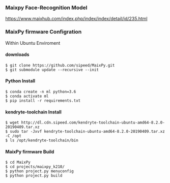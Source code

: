 ### Maixpy Face-Recognition Model

https://www.maixhub.com/index.php/index/index/detail/id/235.html


### MaixPy firmware Configration

Within Ubuntu Enviroment

#### downloads

~~~
$ git clone https://github.com/sipeed/MaixPy.git
$ git submodule update --recursive --init
~~~

#### Python Install

~~~
$ conda create -n ml python=3.6
$ conda activate ml
$ pip install -r requirements.txt
~~~

#### kendryte-toolchain Install
~~~
$ wget http://dl.cdn.sipeed.com/kendryte-toolchain-ubuntu-amd64-8.2.0-20190409.tar.xz
$ sudo tar -Jxvf kendryte-toolchain-ubuntu-amd64-8.2.0-20190409.tar.xz -C /opt
$ ls /opt/kendryte-toolchain/bin
~~~

#### MaixPy firmware Build

~~~
$ cd MaixPy
$ cd projects/maixpy_k210/
$ python project.py menuconfig
$ python project.py build
~~~

